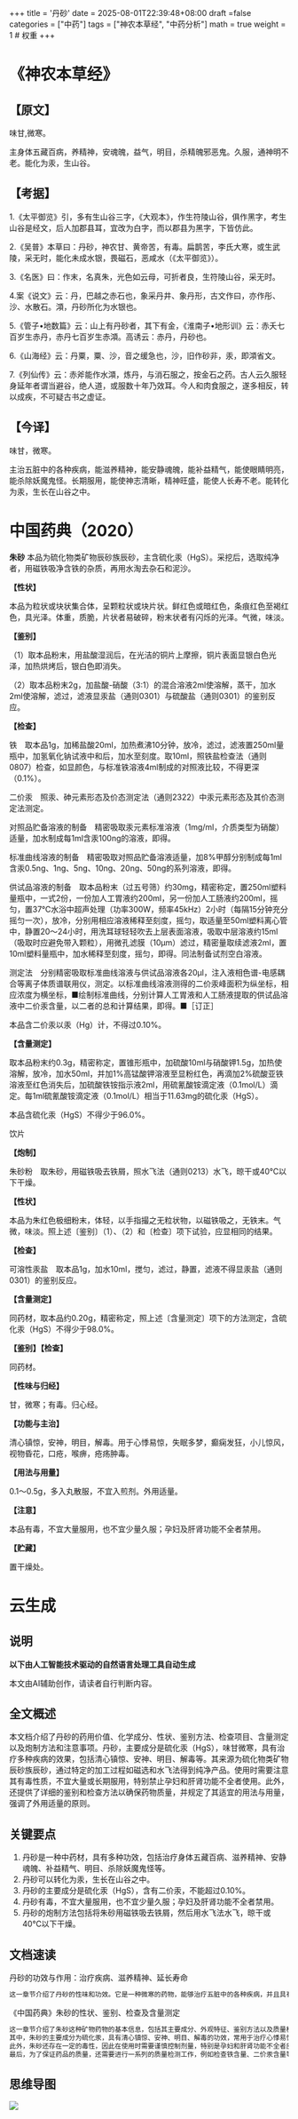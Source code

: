 +++
title = '丹砂'
date = 2025-08-01T22:39:48+08:00
draft =false
categories = ["中药"]
tags = ["神农本草经", "中药分析"]
math = true
weight = 1 # 权重
+++


# 《神农本草经》

## 【原文】

味甘,微寒。

主身体五藏百病，养精神，安魂魄，益气，明目，杀精魄邪恶鬼。久服，通神明不老。能化为汞，生山谷。

## 【考据】

1.《太平御览》引，多有生山谷三字，《大观本》，作生符陵山谷，俱作黑字，考生山谷是经文，后人加郡县耳，宜改为白字，而以郡县为黑字，下皆仿此。

2.《吴普》本草曰：丹砂，神农甘、黄帝苦，有毒。扁鹊苦，李氏大寒，或生武陵，采无时，能化未成水银，畏磁石，恶咸水（《太平御览》）。

3.《名医》曰：作末，名真朱，光色如云母，可折者良，生符陵山谷，采无时。

4.案《说文》云：丹，巴越之赤石也，象采丹井、象丹形，古文作曰，亦作彤、沙、水散石。澒，丹砂所化为水银也。

5.《管子•地数篇》云：山上有丹砂者，其下有金，《淮南子•地形训》云：赤夭七百岁生赤丹，赤丹七百岁生赤澒。高诱云：赤丹，丹砂也。

6.《山海经》云：丹粟，粟、沙，音之缓急也，沙，旧作砂非，汞，即澒省文。

7.《列仙传》云：赤斧能作水澒，炼丹，与消石服之，按金石之药。古人云久服轻身延年者谓当避谷，绝人道，或服数十年乃效耳。今人和肉食服之，遂多相反，转以成疾，不可疑古书之虚证。

## 【今译】

味甘，微寒。

主治五脏中的各种疾病，能滋养精神，能安静魂魄，能补益精气，能使眼睛明亮，能杀除妖魔鬼怪。长期服用，能使神志清晰，精神旺盛，能使人长寿不老。能转化为汞，生长在山谷之中。

# 中国药典（2020）

**朱砂**
本品为硫化物类矿物辰砂族辰砂，主含硫化汞（HgS）。采挖后，选取纯净者，用磁铁吸净含铁的杂质，再用水淘去杂石和泥沙。

**【性状】**

本品为粒状或块状集合体，呈颗粒状或块片状。鲜红色或暗红色，条痕红色至褐红色，具光泽。体重，质脆，片状者易破碎，粉末状者有闪烁的光泽。气微，味淡。

**【鉴别】**

（1）取本品粉末，用盐酸湿润后，在光洁的铜片上摩擦，铜片表面显银白色光泽，加热烘烤后，银白色即消失。

（2）取本品粉末2g，加盐酸-硝酸（3:1）的混合溶液2ml使溶解，蒸干，加水2ml使溶解，滤过，滤液显汞盐（通则0301）与硫酸盐（通则0301）的鉴别反应。

**【检查】**

铁　取本品1g，加稀盐酸20ml，加热煮沸10分钟，放冷，滤过，滤液置250ml量瓶中，加氢氧化钠试液中和后，加水至刻度。取10ml，照铁盐检查法（通则0807）检查，如显颜色，与标准铁溶液4ml制成的对照液比较，不得更深（0.1%）。

二价汞　照汞、砷元素形态及价态测定法（通则2322）中汞元素形态及其价态测定法测定。

对照品贮备溶液的制备　精密吸取汞元素标准溶液（1mg/ml，介质类型为硝酸）适量，加水制成每1ml含汞100ng的溶液，即得。

标准曲线溶液的制备　精密吸取对照品贮备溶液适量，加8%甲醇分别制成每1ml含汞0.5ng、1ng、5ng、10ng、20ng、50ng的系列溶液，即得。

供试品溶液的制备　取本品粉末（过五号筛）约30mg，精密称定，置250ml塑料量瓶中，一式2份，一份加人工胃液约200ml，另一份加人工肠液约200ml，摇匀，置37℃水浴中超声处理（功率300W，频率45kHz）2小时（每隔15分钟充分摇匀一次），放冷，分别用相应溶液稀释至刻度，摇匀，取适量至50ml塑料离心管中，静置20～24小时，用洗耳球轻轻吹去上层表面溶液，吸取中层溶液约15ml（吸取时应避免带入颗粒），用微孔滤膜（10μm）滤过，精密量取续滤液2ml，置10ml塑料量瓶中，加水稀释至刻度，摇匀，即得。同法制备试剂空白溶液。

测定法　分别精密吸取标准曲线溶液与供试品溶液各20μl，注入液相色谱-电感耦合等离子体质谱联用仪，测定。以标准曲线溶液测得的二价汞峰面积为纵坐标，相应浓度为横坐标，■绘制标准曲线，分别计算人工胃液和人工肠液提取的供试品溶液中二价汞含量，以二者的总和计算结果，即得。■［订正］

本品含二价汞以汞（Hg）计，不得过0.10%。

**【含量测定】**

取本品粉末约0.3g，精密称定，置锥形瓶中，加硫酸10ml与硝酸钾1.5g，加热使溶解，放冷，加水50ml，并加1%高锰酸钾溶液至显粉红色，再滴加2%硫酸亚铁溶液至红色消失后，加硫酸铁铵指示液2ml，用硫氰酸铵滴定液（0.1mol/L）滴定。每1ml硫氰酸铵滴定液（0.1mol/L）相当于11.63mg的硫化汞（HgS）。

本品含硫化汞（HgS）不得少于96.0%。

饮片

**【炮制】**

朱砂粉　取朱砂，用磁铁吸去铁屑，照水飞法（通则0213）水飞，晾干或40℃以下干燥。

**【性状】**

本品为朱红色极细粉末，体轻，以手指撮之无粒状物，以磁铁吸之，无铁末。气微，味淡。照上述〔鉴别〕（1）、（2）和〔检查〕项下试验，应显相同的结果。

**【检查】**

可溶性汞盐　取本品1g，加水10ml，搅匀，滤过，静置，滤液不得显汞盐（通则0301）的鉴别反应。

**【含量测定】**

同药材，取本品约0.20g，精密称定，照上述〔含量测定〕项下的方法测定，含硫化汞（HgS）不得少于98.0%。

**【鉴别】【检查】**

同药材。

**【性味与归经】**

甘，微寒；有毒。归心经。

**【功能与主治】**

清心镇惊，安神，明目，解毒。用于心悸易惊，失眠多梦，癫痫发狂，小儿惊风，视物昏花，口疮，喉痹，疮疡肿毒。

**【用法与用量】**

0.1～0.5g，多入丸散服，不宜入煎剂。外用适量。

**【注意】**

本品有毒，不宜大量服用，也不宜少量久服；孕妇及肝肾功能不全者禁用。

**【贮藏】**

置干燥处。

# 云生成

## 说明

**以下由人工智能技术驱动的自然语言处理工具自动生成**

本文由AI辅助创作，请读者自行判断内容。

## 全文概述

本文档介绍了丹砂的药用价值、化学成分、性状、鉴别方法、检查项目、含量测定以及炮制方法和注意事项。丹砂，主要成分是硫化汞（HgS），味甘微寒，具有治疗多种疾病的效果，包括清心镇惊、安神、明目、解毒等。其来源为硫化物类矿物辰砂族辰砂，通过特定的加工过程如磁选和水飞法得到纯净产品。使用时需要注意其有毒性质，不宜大量或长期服用，特别禁止孕妇和肝肾功能不全者使用。此外，还提供了详细的鉴别和检查方法以确保药物质量，并规定了其适宜的用法与用量，强调了外用适量的原则。

## 关键要点

1. 丹砂是一种中药材，具有多种功效，包括治疗身体五藏百病、滋养精神、安静魂魄、补益精气、明目、杀除妖魔鬼怪等。
2. 丹砂可以转化为汞，生长在山谷之中。
3. 丹砂的主要成分是硫化汞（HgS），含有二价汞，不能超过0.10%。
4. 丹砂有毒，不宜大量服用，也不宜少量久服；孕妇及肝肾功能不全者禁用。
5. 丹砂的炮制方法包括将朱砂用磁铁吸去铁屑，然后用水飞法水飞，晾干或40℃以下干燥。

## 文档速读

丹砂的功效与作用：治疗疾病、滋养精神、延长寿命

```python
这一章节介绍了丹砂的性味和功效。它是一种微寒的药物，能够治疗五脏中的各种疾病，并且具有滋养精神、安静魂魄、补益精气、使眼睛明亮以及杀除妖魔鬼怪的功效。长期服用丹砂还能使人精神旺盛、长寿不老。此外，丹砂还可以转化为汞，并生长在山谷之中。需要注意的是，丹砂有毒，使用时需要谨慎。
```

《中国药典》朱砂的性状、鉴别、检查及含量测定

```python
这一章节介绍了朱砂这种矿物药物的基本信息，包括其主要成分、外观特征、鉴别方法以及质量检测等方面的内容。
其中，朱砂的主要成分为硫化汞，具有清心镇惊、安神、明目、解毒的功效，常用于治疗心悸易惊、失眠多梦等症状。
此外，朱砂还存在一定的毒性，因此在使用时需要谨慎控制剂量，特别是孕妇和肝肾功能不全者应该禁止使用。
最后，为了保证药品的质量，还需要进行一系列的质量检测工作，例如检查铁含量、二价汞含量等指标。
```

## 思维导图

![](D:\Dpan\BanGong\Markdown\总结\神农本草经\上篇\01丹砂\【脑图】01丹砂.jpeg)


